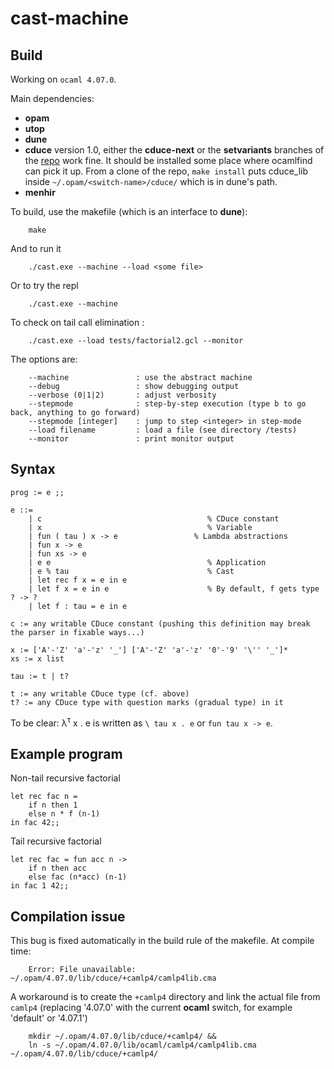 # cast-machine

## Build

Working on `ocaml 4.07.0`.

Main dependencies: 
- **opam**
- **utop**
- **dune**
- **cduce** version 1.0, either the **cduce-next** or the **setvariants** branches of the [repo](https://gitlab.math.univ-paris-diderot.fr/cduce/cduce) work fine. It should be installed some place where ocamlfind can pick it up. From a clone of the repo, `make install` puts cduce_lib inside `~/.opam/<switch-name>/cduce/` which is in dune's path.
- **menhir**

To build, use the makefile (which is an interface to **dune**):
```
    make
```
And to run it
```
    ./cast.exe --machine --load <some file>
```
Or to try the repl
```
    ./cast.exe --machine
```
To check on tail call elimination :
```
    ./cast.exe --load tests/factorial2.gcl --monitor
```

The options are:
```
    --machine               : use the abstract machine
    --debug                 : show debugging output
    --verbose (0|1|2)       : adjust verbosity
    --stepmode              : step-by-step execution (type b to go back, anything to go forward)
    --stepmode [integer]    : jump to step <integer> in step-mode
    --load filename         : load a file (see directory /tests)
    --monitor               : print monitor output
```
  

## Syntax

```
prog := e ;;

e ::=
    | c                                     % CDuce constant
    | x                                     % Variable
    | fun ( tau ) x -> e                 % Lambda abstractions
    | fun x -> e
    | fun xs -> e
    | e e                                   % Application
    | e % tau                               % Cast
    | let rec f x = e in e
    | let f x = e in e                      % By default, f gets type ? -> ?
    | let f : tau = e in e                 
    
c := any writable CDuce constant (pushing this definition may break the parser in fixable ways...)

x := ['A'-'Z' 'a'-'z' '_'] ['A'-'Z' 'a'-'z' '0'-'9' '\'' '_']*
xs := x list

tau := t | t?

t := any writable CDuce type (cf. above)
t? := any CDuce type with question marks (gradual type) in it
``` 


To be clear: &lambda;<sup>&tau;</sup> x . e is written as `\ tau x . e` or `fun tau x -> e`.

## Example program

Non-tail recursive factorial
```=ocaml
let rec fac n =
    if n then 1
    else n * f (n-1)
in fac 42;;
```

Tail recursive factorial
```
let rec fac = fun acc n ->
    if n then acc
    else fac (n*acc) (n-1)
in fac 1 42;;
```


## Compilation issue

This bug is fixed automatically in the build rule of the makefile.
At compile time:
```
    Error: File unavailable: ~/.opam/4.07.0/lib/cduce/+camlp4/camlp4lib.cma
```
A workaround is to create the `+camlp4` directory and link the actual file from `camlp4`
(replacing '4.07.0' with the current **ocaml** switch, for example 'default' or '4.07.1')
```
    mkdir ~/.opam/4.07.0/lib/cduce/+camlp4/ &&
    ln -s ~/.opam/4.07.0/lib/ocaml/camlp4/camlp4lib.cma ~/.opam/4.07.0/lib/cduce/+camlp4/
```

